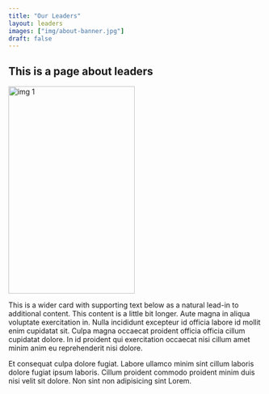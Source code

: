 ```yaml
---
title: "Our Leaders"
layout: leaders
images: ["img/about-banner.jpg"]
draft: false
---
```


## This is a page about leaders

<div>
  <img src="https://www.ninjaonlinedating.com/blog/wp-content/uploads/2019/08/SmileModifiedKRAK.jpg" alt="img 1" style="height:410px; width:250px"></img>
  <p class="card-text">
    This is a wider card with supporting text below as a natural lead-in to additional content. This content is a little bit longer. Aute magna in aliqua voluptate exercitation in. Nulla incididunt excepteur id officia labore id mollit enim cupidatat sit. Culpa magna occaecat proident officia officia cillum cupidatat dolore. In id proident qui exercitation occaecat nisi cillum amet minim anim eu reprehenderit nisi dolore.
  </p>
  <p class="card-text">
    Et consequat culpa dolore fugiat. Labore ullamco minim sint cillum laboris dolore fugiat ipsum laboris. Cillum proident commodo proident minim duis nisi velit sit dolore. Non sint non adipisicing sint Lorem.
  </p>
</div>

<!-- iterate through a list of leaders with a picture and description with Hugo templating -->